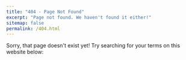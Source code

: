 ```yaml
---
title: "404 - Page Not Found"
excerpt: "Page not found. We haven't found it either!"
sitemap: false
permalink: /404.html
---
```


Sorry, that page doesn't exist yet!  Try searching for your terms on this website below:

<script>
  var GOOG_FIXURL_LANG = 'en';
  var GOOG_FIXURL_SITE = '{{ site.url }}'
</script>
<script src="https://linkhelp.clients.google.com/tbproxy/lh/wm/fixurl.js">
</script>

